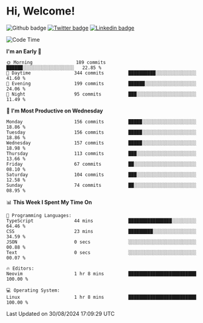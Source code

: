   # Hi, Welcome!
  ![Github badge](https://img.shields.io/github/followers/kraken-afk.svg?style=social&label=Follow&maxAge=2592000)
  [![Twitter badge](https://img.shields.io/badge/-Twitter-00acee?style=flat-square&logo=Twitter&logoColor=white)](https://twitter.com/trshppl)
  [![Linkedin badge](https://img.shields.io/badge/LinkedIn-0077B5?style=flat-square&logo=linkedin&logoColor=white)](https://www.linkedin.com/in/noveanrer)
<!--START_SECTION:waka-->
![Code Time](http://img.shields.io/badge/Code%20Time-264%20hrs%2033%20mins-blue)

**I'm an Early 🐤** 

```text
🌞 Morning                189 commits         ██████░░░░░░░░░░░░░░░░░░░   22.85 % 
🌆 Daytime                344 commits         ██████████░░░░░░░░░░░░░░░   41.60 % 
🌃 Evening                199 commits         ██████░░░░░░░░░░░░░░░░░░░   24.06 % 
🌙 Night                  95 commits          ███░░░░░░░░░░░░░░░░░░░░░░   11.49 % 
```
📅 **I'm Most Productive on Wednesday** 

```text
Monday                   156 commits         █████░░░░░░░░░░░░░░░░░░░░   18.86 % 
Tuesday                  156 commits         █████░░░░░░░░░░░░░░░░░░░░   18.86 % 
Wednesday                157 commits         █████░░░░░░░░░░░░░░░░░░░░   18.98 % 
Thursday                 113 commits         ███░░░░░░░░░░░░░░░░░░░░░░   13.66 % 
Friday                   67 commits          ██░░░░░░░░░░░░░░░░░░░░░░░   08.10 % 
Saturday                 104 commits         ███░░░░░░░░░░░░░░░░░░░░░░   12.58 % 
Sunday                   74 commits          ██░░░░░░░░░░░░░░░░░░░░░░░   08.95 % 
```


📊 **This Week I Spent My Time On** 

```text
💬 Programming Languages: 
TypeScript               44 mins             ████████████████░░░░░░░░░   64.46 % 
CSS                      23 mins             █████████░░░░░░░░░░░░░░░░   34.59 % 
JSON                     0 secs              ░░░░░░░░░░░░░░░░░░░░░░░░░   00.88 % 
Text                     0 secs              ░░░░░░░░░░░░░░░░░░░░░░░░░   00.07 % 

🔥 Editors: 
Neovim                   1 hr 8 mins         █████████████████████████   100.00 % 

💻 Operating System: 
Linux                    1 hr 8 mins         █████████████████████████   100.00 % 
```


 Last Updated on 30/08/2024 17:09:29 UTC
<!--END_SECTION:waka-->
